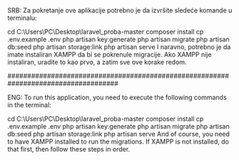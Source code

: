 SRB:
Za pokretanje ove aplikacije potrebno je da izvršite sledeće komande u terminalu:

cd C:\Users\PC\Desktop\laravel_proba-master
composer install
cp .env.example .env
php artisan key:generate
php artisan migrate
php artisan db:seed
php artisan storage:link
php artisan serve
I naravno, potrebno je da imate instaliran XAMPP da bi se pokrenule migracije. Ako XAMPP nije instaliran, uradite to kao prvo, a zatim sve ove korake redom.

####################################################################################

ENG:
To run this application, you need to execute the following commands in the terminal:

cd C:\Users\PC\Desktop\laravel_proba-master
composer install
cp .env.example .env
php artisan key:generate
php artisan migrate
php artisan db:seed
php artisan storage:link
php artisan serve
And of course, you need to have XAMPP installed to run the migrations. If XAMPP is not installed, do that first, then follow these steps in order.
